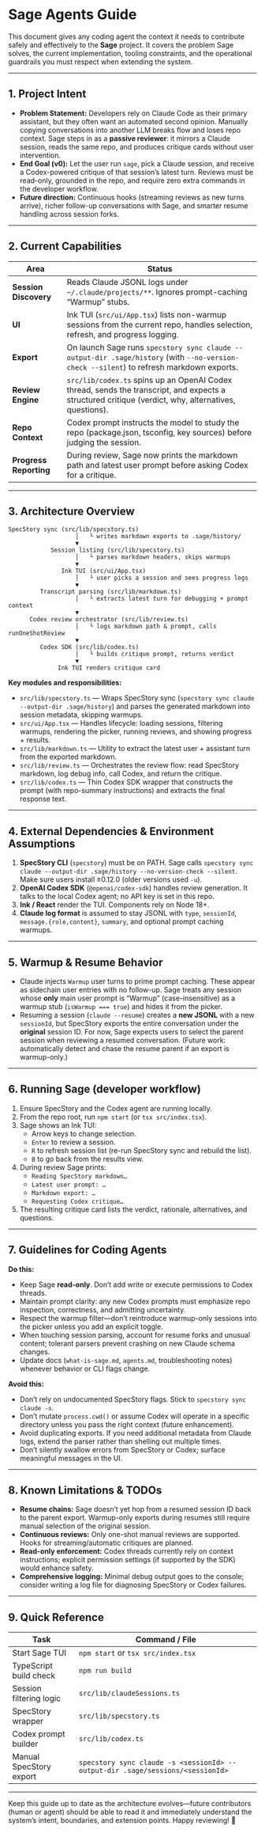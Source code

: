 # Sage Agents Guide

This document gives any coding agent the context it needs to contribute safely and effectively to the **Sage** project. It covers the problem Sage solves, the current implementation, tooling constraints, and the operational guardrails you must respect when extending the system.

---

## 1. Project Intent

- **Problem Statement:** Developers rely on Claude Code as their primary assistant, but they often want an automated second opinion. Manually copying conversations into another LLM breaks flow and loses repo context. Sage steps in as a **passive reviewer**: it mirrors a Claude session, reads the same repo, and produces critique cards without user intervention.
- **End Goal (v0):** Let the user run `sage`, pick a Claude session, and receive a Codex-powered critique of that session’s latest turn. Reviews must be read-only, grounded in the repo, and require zero extra commands in the developer workflow.
- **Future direction:** Continuous hooks (streaming reviews as new turns arrive), richer follow-up conversations with Sage, and smarter resume handling across session forks.

---

## 2. Current Capabilities

| Area | Status |
| --- | --- |
| **Session Discovery** | Reads Claude JSONL logs under `~/.claude/projects/**`. Ignores prompt-caching “Warmup” stubs. |
| **UI** | Ink TUI (`src/ui/App.tsx`) lists non-warmup sessions from the current repo, handles selection, refresh, and progress logging. |
| **Export** | On launch Sage runs `specstory sync claude --output-dir .sage/history` (with `--no-version-check --silent`) to refresh markdown exports. |
| **Review Engine** | `src/lib/codex.ts` spins up an OpenAI Codex thread, sends the transcript, and expects a structured critique (verdict, why, alternatives, questions). |
| **Repo Context** | Codex prompt instructs the model to study the repo (package.json, tsconfig, key sources) before judging the session. |
| **Progress Reporting** | During review, Sage now prints the markdown path and latest user prompt before asking Codex for a critique. |

---

## 3. Architecture Overview

```
SpecStory sync (src/lib/specstory.ts)
                   │   └ writes markdown exports to .sage/history/
                   ▼
            Session listing (src/lib/specstory.ts)
                   │   └ parses markdown headers, skips warmups
                   ▼
               Ink TUI (src/ui/App.tsx)
                   │   └ user picks a session and sees progress logs
                   ▼
         Transcript parsing (src/lib/markdown.ts)
                   │   └ extracts latest turn for debugging + prompt context
                   ▼
      Codex review orchestrator (src/lib/review.ts)
                   │   └ logs markdown path & prompt, calls runOneShotReview
                   ▼
         Codex SDK (src/lib/codex.ts)
                   │   └ builds critique prompt, returns verdict
                   ▼
              Ink TUI renders critique card
```

**Key modules and responsibilities:**

- `src/lib/specstory.ts` — Wraps SpecStory sync (`specstory sync claude --output-dir .sage/history`) and parses the generated markdown into session metadata, skipping warmups.
- `src/ui/App.tsx` — Handles lifecycle: loading sessions, filtering warmups, rendering the picker, running reviews, and showing progress + results.
- `src/lib/markdown.ts` — Utility to extract the latest user + assistant turn from the exported markdown.
- `src/lib/review.ts` — Orchestrates the review flow: read SpecStory markdown, log debug info, call Codex, and return the critique.
- `src/lib/codex.ts` — Thin Codex SDK wrapper that constructs the prompt (with repo-summary instructions) and extracts the final response text.

---

## 4. External Dependencies & Environment Assumptions

1. **SpecStory CLI** (`specstory`) must be on PATH. Sage calls `specstory sync claude --output-dir .sage/history --no-version-check --silent`. Make sure users install ≥0.12.0 (older versions used `-u`).
2. **OpenAI Codex SDK** (`@openai/codex-sdk`) handles review generation. It talks to the local Codex agent; no API key is set in this repo.
3. **Ink / React** render the TUI. Components rely on Node 18+.
4. **Claude log format** is assumed to stay JSONL with `type`, `sessionId`, `message.{role,content}`, `summary`, and optional prompt caching warmups.

---

## 5. Warmup & Resume Behavior

- Claude injects `Warmup` user turns to prime prompt caching. These appear as sidechain user entries with no follow-up. Sage treats any session whose **only** main user prompt is “Warmup” (case-insensitive) as a warmup stub (`isWarmup === true`) and hides it from the picker.
- Resuming a session (`claude --resume`) creates a **new JSONL** with a new `sessionId`, but SpecStory exports the entire conversation under the **original** session ID. For now, Sage expects users to select the parent session when reviewing a resumed conversation. (Future work: automatically detect and chase the resume parent if an export is warmup-only.)

---

## 6. Running Sage (developer workflow)

1. Ensure SpecStory and the Codex agent are running locally.
2. From the repo root, run `npm start` (or `tsx src/index.tsx`).
3. Sage shows an Ink TUI:
   - Arrow keys to change selection.
   - `Enter` to review a session.
   - `R` to refresh session list (re-run SpecStory sync and rebuild the list).
   - `B` to go back from the results view.
4. During review Sage prints:
   - `Reading SpecStory markdown…`
   - `Latest user prompt: …`
   - `Markdown export: …`
   - `Requesting Codex critique…`
5. The resulting critique card lists the verdict, rationale, alternatives, and questions.

---

## 7. Guidelines for Coding Agents

**Do this:**

- Keep Sage **read-only**. Don’t add write or execute permissions to Codex threads.
- Maintain prompt clarity: any new Codex prompts must emphasize repo inspection, correctness, and admitting uncertainty.
- Respect the warmup filter—don’t reintroduce warmup-only sessions into the picker unless you add an explicit toggle.
- When touching session parsing, account for resume forks and unusual content; tolerant parsers prevent crashing on new Claude schema changes.
- Update docs (`what-is-sage.md`, `agents.md`, troubleshooting notes) whenever behavior or CLI flags change.

**Avoid this:**

- Don’t rely on undocumented SpecStory flags. Stick to `specstory sync claude -s`.
- Don’t mutate `process.cwd()` or assume Codex will operate in a specific directory unless you pass the right context (future enhancement).
- Avoid duplicating exports. If you need additional metadata from Claude logs, extend the parser rather than shelling out multiple times.
- Don’t silently swallow errors from SpecStory or Codex; surface meaningful messages in the UI.

---

## 8. Known Limitations & TODOs

- **Resume chains:** Sage doesn’t yet hop from a resumed session ID back to the parent export. Warmup-only exports during resumes still require manual selection of the original session.
- **Continuous reviews:** Only one-shot manual reviews are supported. Hooks for streaming/automatic critiques are planned.
- **Read-only enforcement:** Codex threads currently rely on context instructions; explicit permission settings (if supported by the SDK) would enhance safety.
- **Comprehensive logging:** Minimal debug output goes to the console; consider writing a log file for diagnosing SpecStory or Codex failures.

---

## 9. Quick Reference

| Task | Command / File |
| --- | --- |
| Start Sage TUI | `npm start` or `tsx src/index.tsx` |
| TypeScript build check | `npm run build` |
| Session filtering logic | `src/lib/claudeSessions.ts` |
| SpecStory wrapper | `src/lib/specstory.ts` |
| Codex prompt builder | `src/lib/codex.ts` |
| Manual SpecStory export | `specstory sync claude -s <sessionId> --output-dir .sage/sessions/<sessionId>` |

---

Keep this guide up to date as the architecture evolves—future contributors (human or agent) should be able to read it and immediately understand the system’s intent, boundaries, and extension points. Happy reviewing! 🎩
